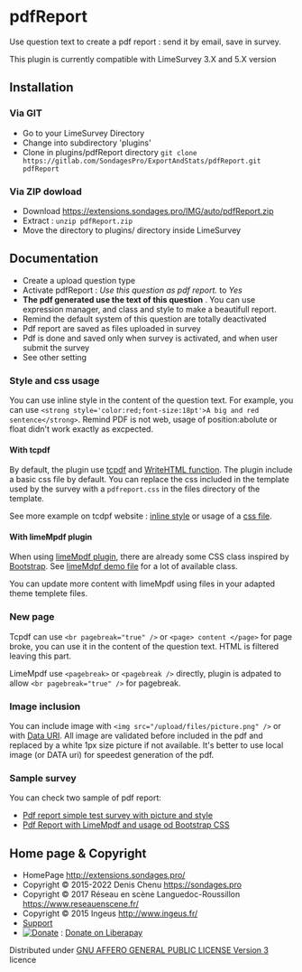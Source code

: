 pdfReport
==============

Use question text to create a pdf report : send it by email, save in survey.

This plugin is currently compatible with LimeSurvey 3.X and 5.X version

## Installation

### Via GIT
- Go to your LimeSurvey Directory
- Change into subdirectory 'plugins'
- Clone in plugins/pdfReport directory `git clone https://gitlab.com/SondagesPro/ExportAndStats/pdfReport.git pdfReport`

### Via ZIP dowload
- Download <https://extensions.sondages.pro/IMG/auto/pdfReport.zip>
- Extract : `unzip pdfReport.zip`
- Move the directory to  plugins/ directory inside LimeSurvey

## Documentation
- Create a upload question type
- Activate pdfReport : _Use this question as pdf report._ to _Yes_
- **The pdf generated use the text of this question** . You can use expression manager, and class and style to make a beautifull report.
- Remind the default system of this question are totally deactivated
- Pdf report are saved as files uploaded in survey
- Pdf is done and saved only when survey is activated, and when user submit the survey
- See other setting

### Style and css usage

You can use inline style in the content of the question text. For example, you can use `<strong style='color:red;font-size:18pt'>A big and red sentence</strong>`.  Remind PDF is not web, usage of position:abolute or float didn't work exactly as excpected.

#### With tcpdf 

By default, the plugin use [tcpdf](https://tcpdf.org/) and [WriteHTML function](https://tcpdf.org/docs/srcdoc/TCPDF/source-class-TCPDF/#17080). The plugin include a basic css file by default. You can replace the css included in the template used by the survey with a `pdfreport.css` in the files directory of the template.

See more example on tcdpf website : [inline style](https://tcpdf.org/examples/example_006/) or usage of a [css file](https://tcpdf.org/examples/example_061/).

#### With limeMpdf plugin

When using [limeMpdf plugin](https://gitlab.com/SondagesPro/coreAndTools/limeMpdf), there are already some CSS class inspired by [Bootstrap](https://getbootstrap.com/docs/3.3/css/). See [limeMdpf demo file](https://gitlab.com/SondagesPro/coreAndTools/limeMpdf/-/blob/master/assets/Demo%20of%20limeMpdf.pdf) for a lot of available class.

You can update more content with limeMpdf using files in your adapted theme templete files.

### New page

Tcpdf can use `<br pagebreak="true" />` or `<page> content </page>` for page broke, you can use it in the content of the question text. HTML is filtered leaving this part.

LimeMpdf use `<pagebreak>` or `<pagebreak />` directly, plugin is adpated to allow `<br pagebreak="true" />` for pagebreak.

### Image inclusion

You can include image with `<img src="/upload/files/picture.png" />` or with [Data URI](https://en.wikipedia.org/wiki/Data_URI_scheme). All image are validated before included in the pdf and replaced by a white 1px size picture if not available. It's better to use local image (or DATA uri) for speedest generation of the pdf.

### Sample survey

You can check two sample of pdf report: 

- [Pdf report simple test survey with picture and style](https://demo.sondages.pro/476956?newtest=Y)
- [Pdf Report with LimeMpdf and usage od Bootstrap CSS](https://demo.sondages.pro/226435?newtest=Y)

## Home page & Copyright
- HomePage <http://extensions.sondages.pro/>
- Copyright © 2015-2022 Denis Chenu <https://sondages.pro>
- Copyright © 2017 Réseau en scène Languedoc-Roussillon <https://www.reseauenscene.fr/>
- Copyright © 2015 Ingeus <http://www.ingeus.fr/>
- [Support](https://support.sondages.pro)
- [![Donate](https://liberapay.com/assets/widgets/donate.svg)](https://liberapay.com/SondagesPro/) : [Donate on Liberapay](https://liberapay.com/SondagesPro/)

Distributed under [GNU AFFERO GENERAL PUBLIC LICENSE Version 3](http://www.gnu.org/licenses/agpl.txt) licence
